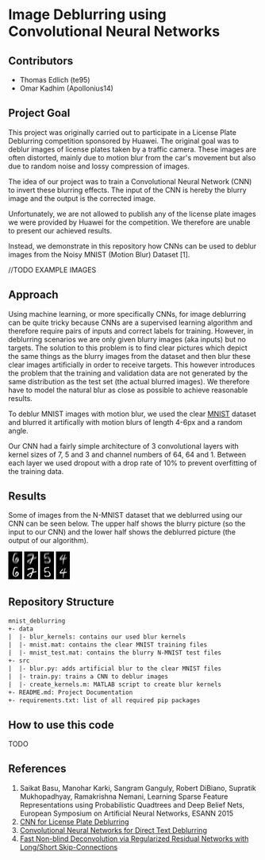# Image Deblurring using Convolutional Neural Networks

## Contributors
* Thomas Edlich (te95)
* Omar Kadhim (Apollonius14)

## Project Goal
This project was originally carried out to participate in a License Plate Deblurring competition sponsored by Huawei. The original goal was to deblur images of license plates taken by a traffic camera. These images are often distorted, mainly due to motion blur from the car's movement but also due to random noise and lossy compression of images.

The idea of our project was to train a Convolutional Neural Network (CNN) to invert these blurring effects. The input of the CNN is hereby the blurry image and the output is the corrected image. 

Unfortunately, we are not allowed to publish any of the license plate images we were provided by Huawei for the competition. We therefore are unable to present our achieved results.

Instead, we demonstrate in this repository how CNNs can be used to deblur images from the Noisy MNIST (Motion Blur) Dataset [1].

//TODO EXAMPLE IMAGES

## Approach

Using machine learning, or more specifically CNNs, for image deblurring can be quite tricky because CNNs are a supervised learning algorithm and therefore require pairs of inputs and correct labels for training. However, in deblurring scenarios we are only given blurry images (aka inputs) but no targets. The solution to this problem is to find clear pictures which depict the same things as the blurry images from the dataset and then blur these clear images artificially in order to receive targets. This however introduces the problem that the training and validation data are not generated by the same distribution as the test set (the actual blurred images). We therefore have to model the natural blur as close as possible to achieve reasonable results. 

To deblur MNIST images with motion blur, we used the clear [MNIST](http://yann.lecun.com/exdb/mnist/) dataset and blurred it artifically with motion blurs of length 4-6px and a random angle. 

Our CNN had a fairly simple architecture of 3 convolutional layers with kernel sizes of 7, 5 and 3 and channel numbers of 64, 64 and 1. Between each layer we used dropout with a drop rate of 10% to prevent overfitting of the training data.

## Results
Some of images from the N-MNIST dataset that we deblurred using our CNN can be seen below. The upper half shows the blurry picture (so the input to our CNN) and the lower half shows the deblurred picture (the output of our algorithm).

![](./results/img_00004.png)
![](./results/img_00006.png)
![](./results/img_00009.png)
![](./results/img_00014.png)

## Repository Structure
```
mnist_deblurring
+- data
|  |- blur_kernels: contains our used blur kernels
|  |- mnist.mat: contains the clear MNIST training files
|  |- mnist_test.mat: contains the blurry N-MNIST test files
+- src
|  |- blur.py: adds artificial blur to the clear MNIST files 
|  |- train.py: trains a CNN to deblur images
|  |- create_kernels.m: MATLAB script to create blur kernels
+- README.md: Project Documentation
+- requirements.txt: list of all required pip packages
```

## How to use this code
TODO

## References
1. Saikat Basu, Manohar Karki, Sangram Ganguly, Robert DiBiano, Supratik Mukhopadhyay, Ramakrishna Nemani, Learning Sparse Feature Representations using Probabilistic Quadtrees and Deep Belief Nets, European Symposium on Artificial Neural Networks, ESANN 2015
2. [CNN for License Plate Deblurring](https://arxiv.org/pdf/1602.07873.pdf)
3. [Convolutional Neural Networks for Direct Text Deblurring](http://www.fit.vutbr.cz/research/pubs/index.php.en?file=%2Fpub%2F10922%2Fhradis15CNNdeblurring.pdf&id=10922)
4. [Fast Non-blind Deconvolution via Regularized Residual Networks with Long/Short Skip-Connections](http://cg.postech.ac.kr/papers/skipConnect.pdf)